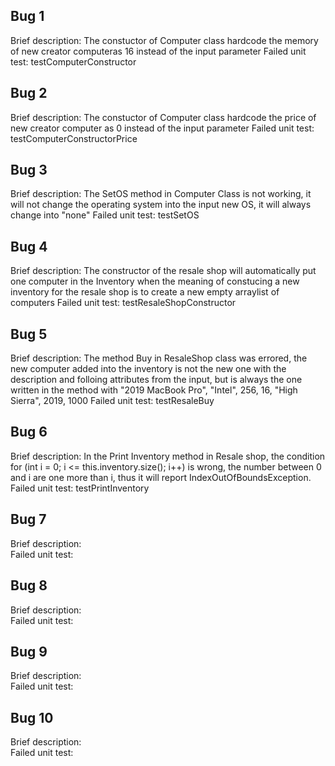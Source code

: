 ## Bug 1
Brief description:  The constuctor of Computer class hardcode the memory of new creator computeras 16 instead of the input parameter
Failed unit test: testComputerConstructor

## Bug 2
Brief description:  The constuctor of Computer class hardcode the price of new creator computer as 0 instead of the input parameter
Failed unit test: testComputerConstructorPrice

## Bug 3
Brief description:  The SetOS method in Computer Class is not working, it will not change the operating system into the input new OS, it will always change into "none"
Failed unit test: testSetOS

## Bug 4
Brief description:  The constructor of the resale shop will automatically put one computer in the Inventory when the meaning of constucing a new inventory for the resale shop is to create a new empty arraylist of computers
Failed unit test: testResaleShopConstructor

## Bug 5
Brief description:  The method Buy in ResaleShop class was errored, the new computer added into the inventory is not the new one with the description and folloing attributes from the input, but is always the one written in the method with "2019 MacBook Pro", "Intel", 256, 16, "High Sierra", 2019, 1000
Failed unit test: testResaleBuy

## Bug 6
Brief description:  In the Print Inventory method in Resale shop, the condition for (int i = 0; i <= this.inventory.size(); i++) is wrong, the number between 0 and i are one more than i, thus it will report IndexOutOfBoundsException.
Failed unit test: testPrintInventory

## Bug 7
Brief description:  
Failed unit test: 

## Bug 8
Brief description:  
Failed unit test: 

## Bug 9
Brief description:  
Failed unit test: 

## Bug 10
Brief description:  
Failed unit test: 